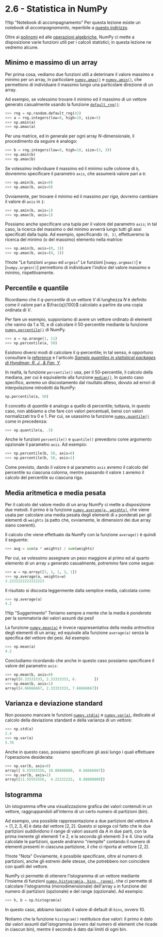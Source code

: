 # 2.6 - Statistica in NumPy

!!!tip "Notebook di accompagnamento"
	Per questa lezione esiste un *notebook di accompagnamento*, reperibile a [questo indirizzo](https://github.com/anhelus/pcs-exercises/blob/master/01_libs/03_numpy_statistics.ipynb).

Oltre ai [polinomi](05_polynomials.md) ed alle [operazioni algebriche](04_algebra.md), NumPy ci mette a disposizione varie funzioni utili per i calcoli statistici; in questa lezione ne vedremo alcune.

## Minimo e massimo di un array

Per prima cosa, vediamo due funzioni utili a deterinare il valore massimo e minimo per un array, in particolare [`numpy.amax()`](https://numpy.org/doc/stable/reference/generated/numpy.amax.html) e [`numpy.amin()`](https://numpy.org/doc/stable/reference/generated/numpy.amin.html), che permettono di individuare il massimo lungo una particolare direzione di un array.

Ad esempio, se volessimo trovare il minimo ed il massimo di un vettore generato casualmente usando la funzione [`default_rng()`](https://numpy.org/doc/stable/reference/random/generator.html):

```py
>>> rng = np.random.default_rng(42)
>>> a = rng.integers(low=0, high=10, size=5)
>>> np.amin(a)
>>> np.amax(a)
```

Per una matrice, ed in generale per ogni array $N$-dimensionale, il procedimento da seguire è analogo:

```py
>>> b = rng.integers(low=0, high=10, size=(3, 3))
>>> np.amin(b)
>>> np.amax(b)
```

Se volessimo individuare il massimo ed il minimo sulle colonne di `b`, dovremmo specificare il parametro `axis`, che assumerà valore pari a `0`:

```py
>>> np.amin(b, axis=0)
>>> np.amax(b, axis=0)
```

Ovviamente, per trovare il minimo ed il massimo *per riga*, dovremo cambiare il valore di `axis` in `1`:

```py
>>> np.amin(b, axis=1)
>>> np.amax(b, axis=1)
```

Possiamo anche specificare una tupla per il valore del parametro `axis`; in tal caso, la ricerca del massimo o del minimo avverrà lungo tutti gli assi specificati dalla tupla. Ad esempio, specificando `(0, 1)`, effettueremo la ricerca del minimo (o del massimo) elemento nella matrice:

```py
>>> np.amin(b, axis=(0, 1))
>>> np.amax(b, axis=(0, 1))
```

!!!note "Le funzioni `argmax` ed `argmin`"
    Le funzioni [`numpy.argmax()`] e [`numpy.argmin()`] permettono di individuare l'*indice* del valore massimo e minimo, rispettivamente.

## Percentile e quantile

Ricordiamo che il *q-percentile* di un vettore $V$ di lunghezza $N$ è definito come il valore pari a $\frac{q}{100}$ calcolato a partire da una copia ordinata di $V$.

Per fare un esempio, supponiamo di avere un vettore ordinato di elementi che vanno da $1$ a $10$, e di calcolare il $50$-percentile mediante la funzione [`numpy.percentile()`](https://numpy.org/doc/stable/reference/generated/numpy.percentile.html) di NumPy.

```py
>>> a = np.arange(1, 11)
>>> np.percentile(a, 50)
```

Esistono diversi modi di calcolare il q-percentile; in tal senso, è opportuno consultare la [reference](https://numpy.org/doc/stable/reference/generated/numpy.percentile.html) e l'articolo [*Sample quantiles in statistical packages di Hyndman, R. J., & Fan, Y*](https://www.tandfonline.com/doi/abs/10.1080/00031305.1996.10473566).

In realtà, la funzione `percentile()` usa, per il $50$-percentile, il calcolo della mediana, per cui è equivalente alla funzione [`median()`](https://numpy.org/doc/stable/reference/generated/numpy.median.html). In questo caso specifico, avremo un discostamento dal risultato atteso, dovuto ad errori di interpolazione introdotti da NumPy:

```py
np.percentile(a, 50)
```

Il concetto di *quantile* è analogo a quello di percentile; tuttavia, in questo caso, non abbiamo a che fare con valori percentuali, bensì con valori normalizzati tra $0$ e $1$. Per cui, se usassimo la funzione [`numpy.quantile()`](https://numpy.org/doc/stable/reference/generated/numpy.quantile.html) come in precedenza:

```py
>>> np.quantile(a, .5)
```

Anche le funzioni `percentile()` e `quantile()` prevedono come argomento opzionale il parametro `axis`. Ad esempio:

```py
>>> np.percentile(b, 50, axis=0)
>>> np.percentile(b, 50, axis=1)
```

Come previsto, dando il valore `0` al parametro `axis` avremo il calcolo del percentile su ciascuna colonna, mentre passando il valore `1` avremo il calcolo del percentile su ciascuna riga.

## Media aritmetica e media pesata

Per il calcolo del valore medio di un array NumPy ci mette a disposizione due metodi. Il primo è la funzione [`numpy.average(a, weights)`](https://numpy.org/doc/stable/reference/generated/numpy.average.html), che viene usata per calcolare una media pesata degli elementi di `a` ponderati per gli elementi di `weights` (a patto che, ovviamente, le dimensioni dei due array siano coerenti).

Il calcolo che viene effettuato da NumPy con la funzione `average()` è quindi il seguente:

```py
>>> avg = sum(a * weights) / sum(weights)
```

Per cui, se volessimo assegnare un peso maggiore al primo ed al quarto elemento di un array `a` generato casualmente, potremmo fare come segue:

```py
>>> w = np.array([3, 1, 1, 3, 1])
>>> np.average(a, weights=w)
3.2222222222222223
```

Il risultato si discosta leggermente dalla semplice media, calcolata come:

```py
>>> np.average(a)
4.2
```

!!!tip "Suggerimento"
    Teniamo sempre a mente che la media è *ponderata* per la sommatoria dei valori assunti dai pesi!

La funzione [`numpy.mean(a)`](https://numpy.org/doc/stable/reference/generated/numpy.mean.html) è invece rappresentativa della media *aritmetica* degli elementi di un array, ed equivale alla funzione `average(a)` senza la specifica del vettore dei pesi. Ad esempio:

```py
>>> np.mean(a)
4.2
```

Concludiamo ricordando che anche in questo caso possiamo specificare il valore del parametro `axis`:

```py
>>> np.mean(b, axis=0)
array([6.33333333, 2.33333333, 6.        ])
>>> np.mean(b, axis=1)
array([4.66666667, 2.33333333, 7.66666667])
```

## Varianza e deviazione standard

Non possono mancare le funzioni [`numpy.std(a)`](https://numpy.org/doc/stable/reference/generated/numpy.std.html) e [`numpy.var(a)`](https://numpy.org/doc/stable/reference/generated/numpy.var.html), dedicate al calcolo della deviazione standard e della varianza di un vettore:

```py
>>> np.std(a)
2.4
>>> np.var(a)
5.76
```

Anche in questo caso, possiamo specificare gli assi lungo i quali effettuare l'operazione desiderata:

```py
>>> np.var(b, axis=0)
array([ 9.55555556, 10.88888889,  0.66666667])
>>> np.var(b, axis=1)
array([11.55555556,  4.22222222,  0.88888889])
```

## Istogramma

Un istogramma offre una visualizzazione grafica dei valori contenuti in un vettore, raggruppandoli all'interno di un certo numero di partizioni (*bin*).

Ad esempio, una possibile rappresentazione a due partizioni del vettore $A = [1, 2, 3, 4]$ è data dal vettore $[2, 2]$. Questo si spiega col fatto che le due partizioni suddividono il range di valori assunti da $A$ in due parti, con la prima inerente gli elementi $1$ e $2$, e la seconda gli elementi $3$ e $4$. Una volta calcolate le partizioni, queste andranno "riempite" contando il numero di elementi presenti in ciascuna partizione, il che ci riporta al vettore $[2, 2]$.

!!!note "Nota"
    Ovviamente, è possibile specificare, oltre al numero di partizioni, anche gli estremi delle stesse, che potrebbero non coincidere con quelli del vettore.

NumPy ci permette di ottenere l'istogramma di un vettore mediante l'insieme di funzioni [`numpy.histogram(a, bins, range)`](https://numpy.org/doc/stable/reference/generated/numpy.histogram.html), che ci permette di calcolare l'istogramma (monodimensionale) dell'array `a` in funzione del numero di partizioni (opzionale) e del range (opzionale). Ad esempio:

```py
>>> h, b = np.histogram(a)
```

In questo caso, abbiamo lasciato il valore di default di `bins`, ovvero 10.

Notiamo che la funzione `histogram()` restituisce due valori: il primo è dato dai valori assunti dall'istogramma (ovvero dal numero di elementi che ricade in ciascun bin), mentre il secondo è dato dai limiti di ogni bin.
